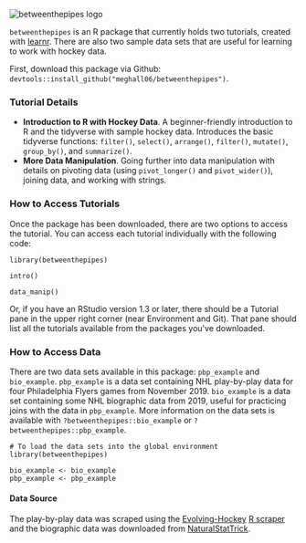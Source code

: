 ![betweenthepipes logo](https://github.com/meghall06/personal-website/blob/master/static/img/pipes_logo.png)

`betweenthepipes` is an R package that currently holds two tutorials, created with [learnr](https://rstudio.github.io/learnr/index.html). There are also two sample data sets that are useful for learning to work with hockey data.

First, download this package via Github: `devtools::install_github("meghall06/betweenthepipes")`.

### Tutorial Details

* **Introduction to R with Hockey Data**. A beginner-friendly introduction to R and the tidyverse with sample hockey data. Introduces the basic tidyverse functions: `filter()`, `select()`, `arrange()`, `filter()`, `mutate()`, `group_by()`, and `summarize()`.
* **More Data Manipulation**. Going further into data manipulation with details on pivoting data (using `pivot_longer()` and `pivot_wider()`), joining data, and working with strings.

### How to Access Tutorials

Once the package has been downloaded, there are two options to access the tutorial. You can access each tutorial individually with the following code: 

```
library(betweenthepipes)

intro()

data_manip()

```
Or, if you have an RStudio version 1.3 or later, there should be a Tutorial pane in the upper right corner (near Environment and Git). That pane should list all the tutorials available from the packages you've downloaded.

### How to Access Data

There are two data sets available in this package: `pbp_example` and `bio_example`. `pbp_example` is a data set containing NHL play-by-play data for four Philadelphia Flyers games from November 2019. `bio_example` is a data set containing some NHL biographic data from 2019, useful for practicing joins with the data in `pbp_example`. More information on the data sets is available with `?betweenthepipes::bio_example` or `?betweenthepipes::pbp_example`.

```
# To load the data sets into the global environment
library(betweenthepipes)

bio_example <- bio_example
pbp_example <- pbp_example

```

#### Data Source

The play-by-play data was scraped using the [Evolving-Hockey](https://evolving-hockey.com/) [R scraper](https://github.com/evolvingwild/evolving-hockey/blob/master/EH_scrape_functions.R) and the biographic data was downloaded from [NaturalStatTrick](http://www.naturalstattrick.com/).
